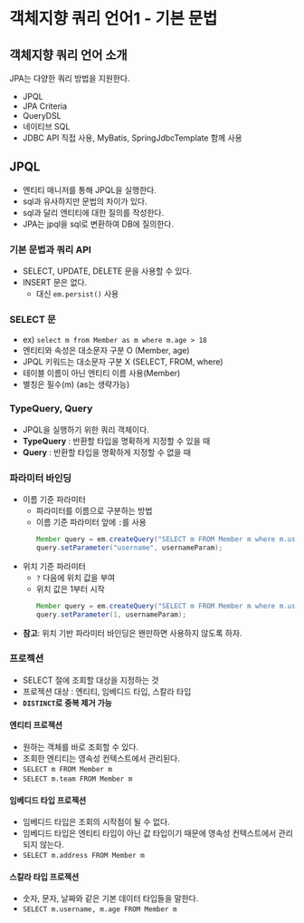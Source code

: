# 객체지향 쿼리 언어1 - 기본 문법

## 객체지향 쿼리 언어 소개
JPA는 다양한 쿼리 방법을 지원한다.
- JPQL
- JPA Criteria
- QueryDSL
- 네이티브 SQL
- JDBC API 직접 사용, MyBatis, SpringJdbcTemplate 함께 사용

## JPQL
- 엔티티 매니저를 통해 JPQL을 실행한다.
- sql과 유사하지만 문법의 차이가 있다.
- sql과 달리 엔티티에 대한 질의를 작성한다.
- JPA는 jpql을 sql로 변환하여 DB에 질의한다.

### 기본 문법과 쿼리 API
- SELECT, UPDATE, DELETE 문을 사용할 수 있다.
- INSERT 문은 없다.
  - 대신 `em.persist()` 사용

### SELECT 문
- ex) `select m from Member as m where m.age > 18`
- 엔티티와 속성은 대소문자 구분 O (Member, age)
- JPQL 키워드는 대소문자 구분 X (SELECT, FROM, where)
- 테이블 이름이 아닌 엔티티 이름 사용(Member)
- 별칭은 필수(m) (as는 생략가능)

### TypeQuery, Query
- JPQL을 실행하기 위한 쿼리 객체이다.
- **TypeQuery** : 반환할 타입을 명확하게 지정할 수 있을 때
- **Query** : 반환할 타입을 명확하게 지정할 수 없을 때

### 파라미터 바인딩
- 이름 기준 파라미터
  - 파라미터를 이름으로 구분하는 방법
  - 이름 기준 파라미터 앞에 `:`를 사용
    ```java
    Member query = em.createQuery("SELECT m FROM Member m where m.username = :username", Member.class)
    query.setParameter("username", usernameParam);
    ```
- 위치 기준 파라미터
  - `?` 다음에 위치 값을 부여
  - 위치 값은 1부터 시작
    ```java
    Member query = em.createQuery("SELECT m FROM Member m where m.username = ?1", Member.class)
    query.setParameter(1, usernameParam);
    ```
- **참고**: 위치 기반 파라미터 바인딩은 왠만하면 사용하지 않도록 하자.

### 프로젝션
- SELECT 절에 조회할 대상을 지정하는 것
- 프로젝션 대상 : 엔티티, 임베디드 타입, 스칼라 타입
- **`DISTINCT`로 중복 제거 가능**

#### 엔티티 프로젝션
- 원하는 객체를 바로 조회할 수 있다.
- 조회한 엔티티는 영속성 컨텍스트에서 관리된다.
- `SELECT m FROM Member m`
- `SELECT m.team FROM Member m`

#### 임베디드 타입 프로젝션
- 임베디드 타입은 조회의 시작점이 될 수 없다.
- 임베디드 타입은 엔티티 타입이 아닌 값 타입이기 때문에 영속성 컨텍스트에서 관리되지 않는다.
- `SELECT m.address FROM Member m`

#### 스칼라 타입 프로젝션
- 숫자, 문자, 날짜와 같은 기본 데이터 타입들을 말한다.
- `SELECT m.username, m.age FROM Member m`
